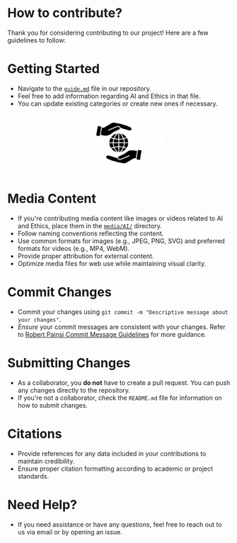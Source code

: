 # How to contribute?
Thank you for considering contributing to our project! Here are a few guidelines to follow:

# Getting Started
- Navigate to the [`guide.md`](./guide.md) file in our repository.
- Feel free to add information regarding AI and Ethics in that file.
- You can update existing categories or create new ones if necessary.
  
<p align="center">
  <img width="200" src="media/green-living/contribution.jpg" alt="">
</p>

# Media Content
- If you're contributing media content like images or videos related to AI and Ethics, place them in the [`media/AI/`](media/AI/) directory.
- Follow naming conventions reflecting the content.
- Use common formats for images (e.g., JPEG, PNG, SVG) and preferred formats for videos (e.g., MP4, WebM).
- Provide proper attribution for external content.
- Optimize media files for web use while maintaining visual clarity.

# Commit Changes 
- Commit your changes using `git commit -m "Descriptive message about your changes"`.
- *Ensure* your commit messages are consistent with your changes. Refer to [Robert Painsi Commit Message Guidelines](https://gist.github.com/robertpainsi/b632364184e70900af4ab688decf6f53) for more guidance.

# Submitting Changes
- As a collaborator, you **do not** have to create a pull request. You can push any changes directly to the repository.
- If you're not a collaborator, check the `README.md` file for information on how to submit changes.

# Citations 
- Provide references for any data included in your contributions to maintain credibility.
- Ensure proper citation formatting according to academic or project standards.

# Need Help?
- If you need assistance or have any questions, feel free to reach out to us via email or by opening an issue.

